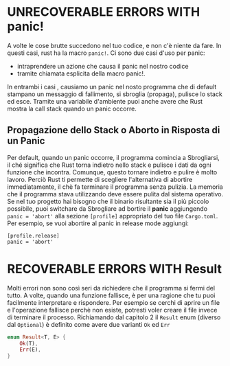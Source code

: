 # UNRECOVERABLE ERRORS WITH panic!

A volte le cose brutte succedono nel tuo codice, e non c'è niente da fare.
In questi casi, rust ha la macro ```panic!```. 
Ci sono due casi d'uso per panic:
- intraprendere un azione che causa il panic nel nostro codice 
-  tramite chiamata
esplicita della macro panic!.

In entrambi i casi , causiamo un panic nel nosto programma che di default stampano
un messaggio di fallimento, si sbroglia (propaga), pulisce lo stack ed esce.
Tramite una variabile d'ambiente puoi anche avere che Rust mostra la call stack 
quando un panic occorre.

## Propagazione dello Stack o Aborto in Risposta di un Panic

Per default, quando un panic occorre, il programma comincia a Sbrogliarsi, il ché significa che Rust torna indietro nello stack e pulisce i dati da ogni funzione che incontra. Comunque, questo tornare indietro e pulire è molto lavoro. Perciò Rust ti permette di scegliere l'alternativa di abortire immediatamente, il chè fa terminare il programma senza pulizia.
La memoria che il programma stava utilizzando deve essere pulita dal sistema operativo. Se nel tuo progetto hai bisogno che il binario risultante sia il più piccolo possibile, puoi switchare da Sbrogliare ad bortire il **panic** aggiungendo ```panic = 'abort'``` alla sezione ```[profile]``` appropriato del tuo file ```Cargo.toml```.
Per esempio, se vuoi abortire al panic in release mode aggiungi:
```
[profile.release]
panic = 'abort'
```

# RECOVERABLE ERRORS WITH Result

Molti errori non sono così seri da richiedere che il programma si fermi del tutto.
A volte, quando una funzione fallisce, è per una ragione che tu puoi facilmente interpretare e rispondere. Per esempio se cerchi di aprire un file e l'operazione fallisce perchè non esiste, potresti voler creare il file invece di terminare il processo.
Richiamando dal capitolo 2 il ```Result``` enum (diverso dal ```Optional```) è definito come avere due varianti ```Ok``` ed ```Err```
```Rust
enum Result<T, E> {
    Ok(T),
    Err(E),
}
```